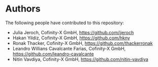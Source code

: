 # Authors

The following people have contributed to this repository:

* Julia Jeroch, Cofinity-X GmbH, https://github.com/jjeroch
* Hakan Yildiz, Cofinity-X GmbH, https://github.com/hkny
* Ronak Thacker, Cofinity-X GmbH, https://github.com/thackerronak
* Leandro Willians Cavalcante Farias, Cofinity-X GmbH, https://github.com/leandro-cavalcante
* Nitin Vavdiya, Cofinity-X GmbH, https://github.com/nitin-vavdiya
